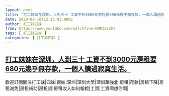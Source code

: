 ```yaml
---
layout: post
title: "打工妹妹在深圳，人到三十 工資不到3000元房租要680元幾乎無存款，一個人讀過寂寞生活。"
date: 2020-09-18T12:15:03.000Z
author: 打工妹四妹
from: https://www.youtube.com/watch?v=w-HNM3GrzWs
tags: [ 打工妹四妹 ]
categories: [ 打工妹四妹 ]
---
```

<!--1600431303000-->
[打工妹妹在深圳，人到三十 工資不到3000元房租要680元幾乎無存款，一個人讀過寂寞生活。](https://www.youtube.com/watch?v=w-HNM3GrzWs)
------

<div>
歡迎訂閱關注打工妹|四妹|廠妹|深圳|深圳大學|深圳華強北|房租|存款|房租下降|房租減免|房租補助|房租貸|房租收入如何報稅|工資|工資啊想你啊|
</div>

